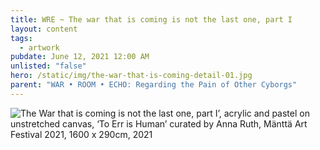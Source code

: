 ```yaml
---
title: WRE ~ The war that is coming is not the last one, part I
layout: content
tags:
  - artwork
pubdate: June 12, 2021 12:00 AM
unlisted: "false"
hero: /static/img/the-war-that-is-coming-detail-01.jpg
parent: "WAR • ROOM • ECHO: Regarding the Pain of Other Cyborgs"
---
```

![The War that is coming is not the last one, part I’, acrylic and pastel on unstretched canvas, ‘To Err is Human’ curated by Anna Ruth, Mänttä Art Festival 2021, 1600 x 290cm, 2021](/static/img/the-war-that-is-coming-is-not-the-last-one-part-1-lores.jpg)
